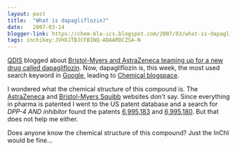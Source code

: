 ```yaml
---
layout: post
title:  "What is dapagliflozin?"
date:   2007-03-14
blogger-link: https://chem-bla-ics.blogspot.com/2007/03/what-is-dapagliflozin.html
tags: inchikey:JVHXJTBJCFBINQ-ADAARDCZSA-N
---
```


[QDIS](http://www.qdinformation.com/qdisblog) blogged about [Bristol-Myers and AstraZeneca teaming up for a new drug called
dapagliflozin](http://www.qdinformation.com/qdisblog/2007/01/11/bristol-myers-and-astrazeneca-in-1-billion-drug-pact/). Now,
dapagliflozin is, this week, the most used search keyword in [Google](http://www.google.com/), leading to
[Chemical blogspace](http://wiki.cubic.uni-koeln.de/cb/).

I wondered what the chemical structure of this compound is. The [AstraZeneca](http://www.astrazeneca.com/) and
[Bristol-Myers Squibb](http://www.bms.com/) websites don't say. Since everything in pharma is patented I went to the US
patent database and a search for *DPP-4 AND inhibitor* found the patents [6,995,183](http://patft.uspto.gov/netacgi/nph-Parser?Sect1=PTO2&Sect2=HITOFF&p=1&u=%2Fnetahtml%2FPTO%2Fsearch-bool.html&r=1&f=G&l=50&co1=AND&d=PTXT&s1=DPP-4&s2=inhibitor&OS=DPP-4+AND+inhibitor&RS=DPP-4+AND+inhibitor)
and [6,995,180](http://patft.uspto.gov/netacgi/nph-Parser?Sect1=PTO2&Sect2=HITOFF&p=1&u=%2Fnetahtml%2FPTO%2Fsearch-bool.html&r=2&f=G&l=50&co1=AND&d=PTXT&s1=DPP-4&s2=inhibitor&OS=DPP-4+AND+inhibitor&RS=DPP-4+AND+inhibitor).
But that does not help me either.

Does anyone know the chemical structure of this compound? Just the InChI would be fine...
